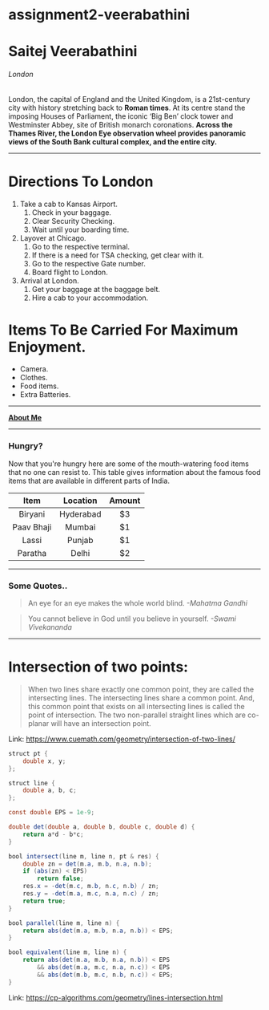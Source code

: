 # assignment2-veerabathini
# Saitej Veerabathini
###### London

London, the capital of England and the United Kingdom, is a 21st-century city with history stretching back to **Roman times**. At its centre stand the imposing Houses of Parliament, the iconic ‘Big Ben’ clock tower and Westminster Abbey, site of British monarch coronations. **Across the Thames River, the London Eye observation wheel provides panoramic views of the South Bank cultural complex, and the entire city.**

---

# Directions To London

1. Take a cab to Kansas Airport.
    1. Check in your baggage.
    2. Clear Security Checking.
    3. Wait until your boarding time.
2. Layover at Chicago.
    1. Go to the respective terminal.
    2. If there is a need for TSA checking, get clear with it.
    3. Go to the respective Gate number.
    4. Board flight to London.
3. Arrival at London.
    1. Get your baggage at the baggage belt.
    2. Hire a cab to your accommodation.

# Items To Be Carried For Maximum Enjoyment.

* Camera.
* Clothes.
* Food items.
* Extra Batteries.

---

**[About Me](AboutMe.md)**

---

### Hungry?

Now that you're hungry here are some of the  mouth-watering food items that no one can resist to. This table gives information about the famous food items that are available in different parts of India.

| Item | Location | Amount |
| :---: | :---:    | :---:   |
| Biryani | Hyderabad | $3 |
| Paav Bhaji | Mumbai | $1 |
| Lassi | Punjab | $1 |
| Paratha | Delhi | $2 |

---
### Some Quotes..

>An eye for an eye makes the whole world blind.
*-Mahatma Gandhi*

>You cannot believe in God until you believe in yourself. 
*-Swami Vivekananda*

---
 
# Intersection of two points:

>When two lines share exactly one common point, they are called the intersecting lines. The intersecting lines share a common point. And, this common point that exists on all intersecting lines is called the point of intersection. The two non-parallel straight lines which are co-planar will have an intersection point. 

Link: <https://www.cuemath.com/geometry/intersection-of-two-lines/>

```java
struct pt {
    double x, y;
};

struct line {
    double a, b, c;
};

const double EPS = 1e-9;

double det(double a, double b, double c, double d) {
    return a*d - b*c;
}

bool intersect(line m, line n, pt & res) {
    double zn = det(m.a, m.b, n.a, n.b);
    if (abs(zn) < EPS)
        return false;
    res.x = -det(m.c, m.b, n.c, n.b) / zn;
    res.y = -det(m.a, m.c, n.a, n.c) / zn;
    return true;
}

bool parallel(line m, line n) {
    return abs(det(m.a, m.b, n.a, n.b)) < EPS;
}

bool equivalent(line m, line n) {
    return abs(det(m.a, m.b, n.a, n.b)) < EPS
        && abs(det(m.a, m.c, n.a, n.c)) < EPS
        && abs(det(m.b, m.c, n.b, n.c)) < EPS;
}
```
Link: <https://cp-algorithms.com/geometry/lines-intersection.html>




